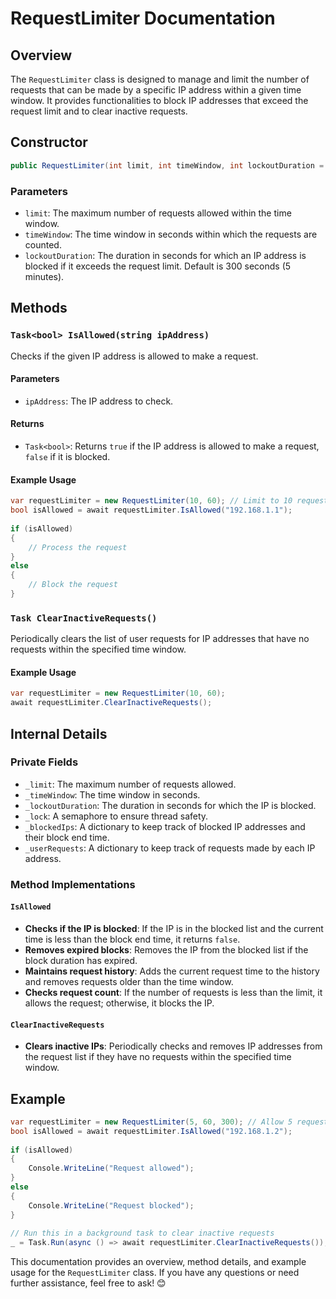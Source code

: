 ﻿# RequestLimiter Documentation
 
## Overview
The `RequestLimiter` class is designed to manage and limit the number of requests that can be made by a specific IP address within a given time window. It provides functionalities to block IP addresses that exceed the request limit and to clear inactive requests.
 
## Constructor
```csharp
public RequestLimiter(int limit, int timeWindow, int lockoutDuration = 300)
```
### Parameters
- `limit`: The maximum number of requests allowed within the time window.
- `timeWindow`: The time window in seconds within which the requests are counted.
- `lockoutDuration`: The duration in seconds for which an IP address is blocked if it exceeds the request limit. Default is 300 seconds (5 minutes).
 
## Methods
 
### `Task<bool> IsAllowed(string ipAddress)`
Checks if the given IP address is allowed to make a request.
 
#### Parameters
- `ipAddress`: The IP address to check.
 
#### Returns
- `Task<bool>`: Returns `true` if the IP address is allowed to make a request, `false` if it is blocked.
 
#### Example Usage
```csharp
var requestLimiter = new RequestLimiter(10, 60); // Limit to 10 requests per minute
bool isAllowed = await requestLimiter.IsAllowed("192.168.1.1");
 
if (isAllowed)
{
    // Process the request
}
else
{
    // Block the request
}
```
 
### `Task ClearInactiveRequests()`
Periodically clears the list of user requests for IP addresses that have no requests within the specified time window.
 
#### Example Usage
```csharp
var requestLimiter = new RequestLimiter(10, 60);
await requestLimiter.ClearInactiveRequests();
```
 
## Internal Details
 
### Private Fields
- `_limit`: The maximum number of requests allowed.
- `_timeWindow`: The time window in seconds.
- `_lockoutDuration`: The duration in seconds for which the IP is blocked.
- `_lock`: A semaphore to ensure thread safety.
- `_blockedIps`: A dictionary to keep track of blocked IP addresses and their block end time.
- `_userRequests`: A dictionary to keep track of requests made by each IP address.
 
### Method Implementations
 
#### `IsAllowed`
- **Checks if the IP is blocked**: If the IP is in the blocked list and the current time is less than the block end time, it returns `false`.
- **Removes expired blocks**: Removes the IP from the blocked list if the block duration has expired.
- **Maintains request history**: Adds the current request time to the history and removes requests older than the time window.
- **Checks request count**: If the number of requests is less than the limit, it allows the request; otherwise, it blocks the IP.
 
#### `ClearInactiveRequests`
- **Clears inactive IPs**: Periodically checks and removes IP addresses from the request list if they have no requests within the specified time window.
 
## Example
 
```csharp
var requestLimiter = new RequestLimiter(5, 60, 300); // Allow 5 requests per minute, block for 5 minutes if exceeded
bool isAllowed = await requestLimiter.IsAllowed("192.168.1.2");
 
if (isAllowed)
{
    Console.WriteLine("Request allowed");
}
else
{
    Console.WriteLine("Request blocked");
}
 
// Run this in a background task to clear inactive requests
_ = Task.Run(async () => await requestLimiter.ClearInactiveRequests());
```
 
This documentation provides an overview, method details, and example usage for the `RequestLimiter` class. If you have any questions or need further assistance, feel free to ask! 😊
